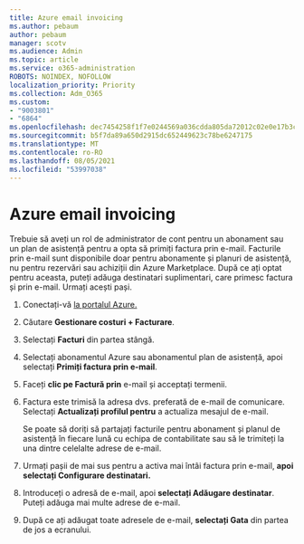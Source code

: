 ```yaml
---
title: Azure email invoicing
ms.author: pebaum
author: pebaum
manager: scotv
ms.audience: Admin
ms.topic: article
ms.service: o365-administration
ROBOTS: NOINDEX, NOFOLLOW
localization_priority: Priority
ms.collection: Adm_O365
ms.custom:
- "9003801"
- "6864"
ms.openlocfilehash: dec7454258f1f7e0244569a036cdda805da72012c02e0e17b3c1d192f0a2639e
ms.sourcegitcommit: b5f7da89a650d2915dc652449623c78be6247175
ms.translationtype: MT
ms.contentlocale: ro-RO
ms.lasthandoff: 08/05/2021
ms.locfileid: "53997038"
---
```

# <a name="azure-email-invoicing"></a>Azure email invoicing

Trebuie să aveți un rol de administrator de cont pentru un abonament sau un plan de asistență pentru a opta să primiți factura prin e-mail. Facturile prin e-mail sunt disponibile doar pentru abonamente și planuri de asistență, nu pentru rezervări sau achiziții din Azure Marketplace. După ce ați optat pentru aceasta, puteți adăuga destinatari suplimentari, care primesc factura și prin e-mail. Urmați acești pași.

1. Conectați-vă [la portalul Azure.](https://portal.azure.com/)
2. Căutare **Gestionare costuri + Facturare**.
3. Selectați **Facturi** din partea stângă.
4. Selectați abonamentul Azure sau abonamentul plan de asistență, apoi selectați **Primiți factura prin e-mail**.
5. Faceți **clic pe Factură prin** e-mail și acceptați termenii.
6. Factura este trimisă la adresa dvs. preferată de e-mail de comunicare. Selectați **Actualizați profilul pentru** a actualiza mesajul de e-mail.  

    Se poate să doriți să partajați facturile pentru abonament și planul de asistență în fiecare lună cu echipa de contabilitate sau să le trimiteți la una dintre celelalte adrese de e-mail.  

7. Urmați pașii de mai sus pentru a activa mai întâi factura prin e-mail,  **apoi selectați Configurare destinatari.**
8. Introduceți o adresă de e-mail, apoi **selectați Adăugare destinatar**. Puteți adăuga mai multe adrese de e-mail.
9. După ce ați adăugat toate adresele de e-mail, **selectați Gata** din partea de jos a ecranului.
